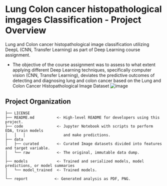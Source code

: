 # Lung Colon cancer histopathological imgages Classification - Project Overview
Lung and Colon cancer histopathological image classification utilizing DeepL (CNN, Transfer Learning) as part of Deep Learning course assignment.
- The objective of the course assignment was to assess to what extent applying different Deep Learning techniques, specifically computer vision (CNN, Transfer Learning),
deviates the predictive outcomes of detecting and diagnosing lung and colon cancer based on the Lung and Colon Cancer Histopathological Image Dataset ![image](https://github.com/jdecampo/lung_colon_cancer_img_classification/assets/165015942/b175065f-41d1-4522-87dc-d6907201d8de)


Project Organization
------------

    ├── LICENSE
    ├── README.md          <- High-level README for developers using this project.
    ├── code               <- Jupyter Notebook with scripts to perform EDA, train models 
    │   │   │                 and make predictions.
    ├── data
    │   ├── curated        <- Curated Image datasets divided into features and target variable.
    │   └── raw            <- The original, immutable data dump.
    │
    ├── models             <- Trained and serialized models, model predictions, or model summaries
    │   └── model_trained  <- Trained models.   
    │
    └── report            <- Generated analysis as PDF, PNG.
